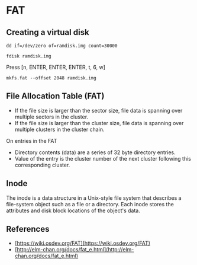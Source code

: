 # FAT



## Creating a virtual disk

```shell
dd if=/dev/zero of=ramdisk.img count=30000
```

```shell
fdisk ramdisk.img
```
Press [n, ENTER, ENTER, ENTER, t, 6, w]


```
mkfs.fat --offset 2048 ramdisk.img
```


## File Allocation Table (FAT)


- If the file size is larger than the sector size, file data is spanning over multiple sectors in the cluster.
- If the file size is larger than the cluster size, file data is spanning over multiple clusters in the cluster chain.

On entries in the FAT
- Directory contents (data) are a series of 32 byte directory entries.
- Value of the entry is the cluster number of the next cluster following this corresponding cluster.

## Inode
The inode is a data structure in a Unix-style file system that describes a file-system object such as a file or a directory. Each inode stores the attributes and disk block locations of the object's data.


## References
- [https://wiki.osdev.org/FAT](https://wiki.osdev.org/FAT)
- [http://elm-chan.org/docs/fat_e.html](http://elm-chan.org/docs/fat_e.html)
